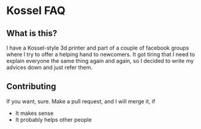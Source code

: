# Kossel FAQ

## What is this?

I have a Kossel-style 3d printer and part of a couple of facebook groups where I try to offer a helping hand to newcomers. 
It got tiring that I need to explain everyone the same thing again and again, so I decided to write my advices down and just refer them.

## Contributing

If you want, sure. Make a pull request, and I will merge it, if

- It makes sense
- It probably helps other people
